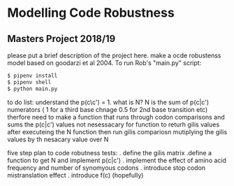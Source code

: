 # Modelling Code Robustness

## Masters Project 2018/19

please put a brief description of the project here.
make a ocde robustenss model based on goodarzi et al 2004.
To run Rob's "main.py" script:

```bash
$ pipenv install
$ pipenv shell
$ python main.py

```
to do list:
understand the p(c\c') = 1. what is N?
N is the sum of p(c|c') numerators ( 1 for a third base chnage 0.5 for 2nd base transition etc)
therfore need to make a function that runs through codon comparisons and sums the p(c|c') values 
not nesessacary for function to returh gilis values 
after executeing the N function then run gilis compariosn mutiplying the gilis values by th nesacary value over N

 five step plan to code robutness tests:
. define the gilis matrix
.define a function to get N and implement p(c|c')
. implement the effect of amino acid frequency and number of synomyous codons
. introduce stop codon mistranslation effect
. introduce f(c) (hopefully)














